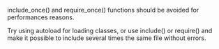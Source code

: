 include_once() and require_once() functions should be avoided for performances reasons.

<?php

// Including a library. 
include 'lib/helpers.inc';

// Including a library, and avoiding double inclusion
include_once 'lib/helpers.inc';

?>

Try using autoload for loading classes, or use include() or require() and make it possible to include several times the same file without errors.
